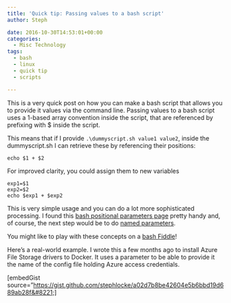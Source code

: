 ```yaml
---
title: 'Quick tip: Passing values to a bash script'
author: Steph

date: 2016-10-30T14:53:01+00:00
categories:
  - Misc Technology
tags:
  - bash
  - linux
  - quick tip
  - scripts

---
```

This is a very quick post on how you can make a bash script that allows you to provide it values via the command line. Passing values to a bash script uses a 1-based array convention inside the script, that are referenced by prefixing with $ inside the script.

This means that if I provide `.\dummyscript.sh value1 value2`, inside the dummyscript.sh I can retrieve these by referencing their positions:

    echo $1 + $2
    

For improved clarity, you could assign them to new variables

    exp1=$1
    exp2=$2
    echo $exp1 + $exp2
    

This is very simple usage and you can do a lot more sophisticated processing. I found this [bash positional parameters page][1] pretty handy and, of course, the next step would be to do [named parameters][2].

You might like to play with these concepts on a [bash Fiddle][3]!

<!-- more -->

Here&#8217;s a real-world example. I wrote this a few months ago to install Azure File Storage drivers to Docker. It uses a parameter to be able to provide it the name of the config file holding Azure access credentials.

[embedGist source=&#8221;https://gist.github.com/stephlocke/a02d7b8be42604e5b6bbd19d689ab28f&#8221;]

 [1]: http://wiki.bash-hackers.org/scripting/posparams
 [2]: http://wiki.bash-hackers.org/howto/getopts_tutorial
 [3]: https://www.tutorialspoint.com/execute_bash_online.php
